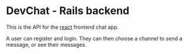 # DevChat - Rails backend

This is the API for the [react]() frontend chat app. 

A user can register and login. They can then choose a channel to send a message, or see their messages.




